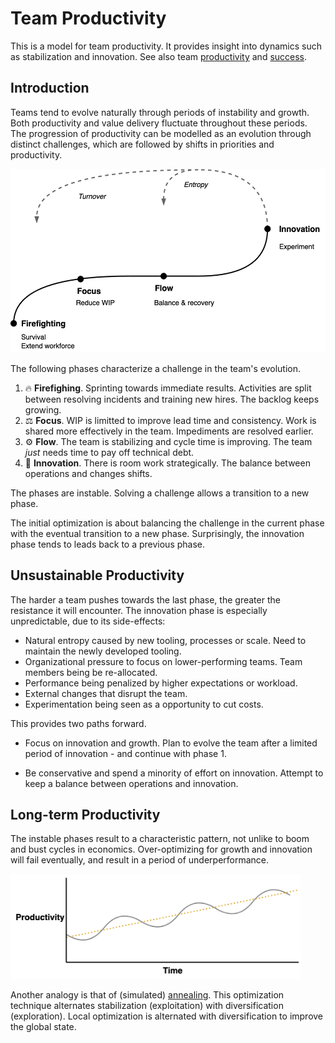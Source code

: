 # Team Productivity

This is a model for team productivity. It provides insight into dynamics such as stabilization and innovation. See also team [productivity](team-productivity.md) and [success](team-success.md).

## Introduction

Teams tend to evolve naturally through periods of instability and growth. Both productivity and value delivery fluctuate throughout these periods. The progression of productivity can be modelled as an evolution through distinct challenges, which are followed by shifts in priorities and productivity.



<img src="../img/team-productivity-lifecycle.png" alt="team-maturity-lifecycle" style="height:21em;" />

The following phases characterize a challenge in the team's evolution.

1. 🔥 **Firefighing**. Sprinting towards immediate results. Activities are split between resolving incidents and training new hires. The backlog keeps growing.
2. ⚖️ **Focus**. WIP is limitted to improve lead time and consistency. Work is shared more effectively in the team. Impediments are resolved earlier.
3. ⚙️ **Flow**. The team is stabilizing and cycle time is improving. The team *just* needs time to pay off technical debt.
4. 🚀 **Innovation**. There is room work strategically. The balance between operations and changes shifts.

The phases are instable. Solving a challenge allows a transition to a new phase.



The initial optimization is about balancing the challenge in the current phase with the eventual transition to a new phase. Surprisingly, the innovation phase tends to leads back to a previous phase.

## Unsustainable Productivity

The harder a team pushes towards the last phase, the greater the resistance it will encounter. The innovation phase is especially unpredictable, due to its side-effects:

- Natural entropy caused by new tooling, processes or scale. Need to maintain the newly developed tooling.
- Organizational pressure to focus on lower-performing teams. Team members being be re-allocated.
- Performance being penalized by higher expectations or workload. 
- External changes that disrupt the team.
- Experimentation being seen as a opportunity to cut costs.

This provides two paths forward.

- Focus on innovation and growth. Plan to evolve the team after a limited period of innovation - and continue with phase 1.

- Be conservative and spend a minority of effort on innovation. Attempt to keep a balance between operations and innovation.

## Long-term Productivity

The instable phases result to a characteristic pattern, not unlike to boom and bust cycles in economics. Over-optimizing for growth and innovation will fail eventually, and result in a period of underperformance. 

<img src="../img/productivity-cyclical-evolution.png" alt="productivity-cyclical-evolution" style="height:12em;" />

Another analogy is that of (simulated) [annealing](https://en.wikipedia.org/wiki/Simulated_annealing). This optimization technique alternates stabilization (exploitation) with diversification (exploration). Local optimization is alternated with diversification to improve the global state.




